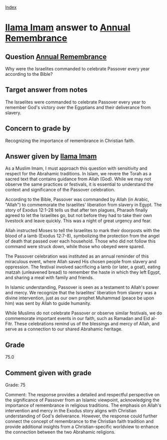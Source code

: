 
[Index](../../index.md)
# [llama Imam](../../answering_models/llama_Imam.md) answer to [Annual Remembrance](../../questions/Annual_Remembrance.md)

## Question [Annual Remembrance](../../questions/Annual_Remembrance.md)
Why were the Israelites commanded to celebrate Passover every year according to the Bible?

## Target answer from notes
The Israelites were commanded to celebrate Passover every year to remember God's victory over the Egyptians and their deliverance from slavery.

## Concern to grade by
Recognizing the importance of remembrance in Christian faith.

## Answer given by [llama Imam](../../answering_models/llama_Imam.md)
As a Muslim Imam, I must approach this question with sensitivity and respect for the Abrahamic traditions. In Islam, we revere the Torah as a sacred text that contains guidance from Allah (God). While we may not observe the same practices or festivals, it is essential to understand the context and significance of the Passover celebration.

According to the Bible, Passover was commanded by Allah (in Arabic, "Allah") to commemorate the Israelites' liberation from slavery in Egypt. The story of Exodus 12:1-28 tells us that after ten plagues, Pharaoh finally agreed to let the Israelites go, but not before they had to take their own livestock and leave quickly. This was a night of great urgency and fear.

Allah instructed Moses to tell the Israelites to mark their doorposts with the blood of a lamb (Exodus 12:7-8), symbolizing the protection from the angel of death that passed over each household. Those who did not follow this command were struck down, while those who obeyed were spared.

The Passover celebration was instituted as an annual reminder of this miraculous event, where Allah saved His chosen people from slavery and oppression. The festival involved sacrificing a lamb (or later, a goat), eating matzah (unleavened bread) to remember the haste in which they left Egypt, and sharing a meal with family and friends.

In Islamic understanding, Passover is seen as a testament to Allah's power and mercy. We recognize that the Israelites' liberation from slavery was a divine intervention, just as our own prophet Muhammad (peace be upon him) was sent by Allah to guide humanity.

While Muslims do not celebrate Passover or observe similar festivals, we do commemorate important events in our faith, such as Ramadan and Eid al-Fitr. These celebrations remind us of the blessings and mercy of Allah, and serve as a connection to our shared Abrahamic heritage.

## Grade
75.0

## Comment given with grade
Grade: 75

Comment: The response provides a detailed and respectful perspective on the significance of Passover from an Islamic viewpoint, acknowledging the importance of remembrance in religious traditions. The emphasis on Allah's intervention and mercy in the Exodus story aligns with Christian understanding of God's deliverance. However, the response could further connect the concept of remembrance to the Christian faith tradition and provide additional insights from a Christian-specific worldview to enhance the connection between the two Abrahamic religions.
